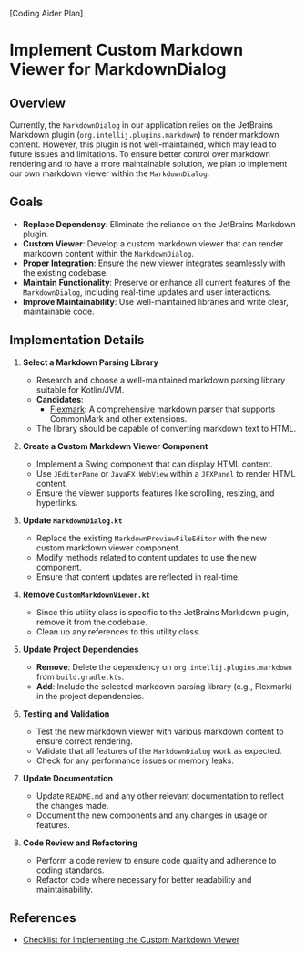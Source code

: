 [Coding Aider Plan]

# Implement Custom Markdown Viewer for MarkdownDialog

## Overview

Currently, the `MarkdownDialog` in our application relies on the JetBrains Markdown plugin (`org.intellij.plugins.markdown`) to render markdown content. However, this plugin is not well-maintained, which may lead to future issues and limitations. To ensure better control over markdown rendering and to have a more maintainable solution, we plan to implement our own markdown viewer within the `MarkdownDialog`.

## Goals

- **Replace Dependency**: Eliminate the reliance on the JetBrains Markdown plugin.
- **Custom Viewer**: Develop a custom markdown viewer that can render markdown content within the `MarkdownDialog`.
- **Proper Integration**: Ensure the new viewer integrates seamlessly with the existing codebase.
- **Maintain Functionality**: Preserve or enhance all current features of the `MarkdownDialog`, including real-time updates and user interactions.
- **Improve Maintainability**: Use well-maintained libraries and write clear, maintainable code.

## Implementation Details

1. **Select a Markdown Parsing Library**

   - Research and choose a well-maintained markdown parsing library suitable for Kotlin/JVM.
   - **Candidates**:
     - [Flexmark](https://github.com/vsch/flexmark-java): A comprehensive markdown parser that supports CommonMark and other extensions.
   - The library should be capable of converting markdown text to HTML.

2. **Create a Custom Markdown Viewer Component**

   - Implement a Swing component that can display HTML content.
   - Use `JEditorPane` or `JavaFX WebView` within a `JFXPanel` to render HTML content.
   - Ensure the viewer supports features like scrolling, resizing, and hyperlinks.

3. **Update `MarkdownDialog.kt`**

   - Replace the existing `MarkdownPreviewFileEditor` with the new custom markdown viewer component.
   - Modify methods related to content updates to use the new component.
   - Ensure that content updates are reflected in real-time.

4. **Remove `CustomMarkdownViewer.kt`**

   - Since this utility class is specific to the JetBrains Markdown plugin, remove it from the codebase.
   - Clean up any references to this utility class.

5. **Update Project Dependencies**

   - **Remove**: Delete the dependency on `org.intellij.plugins.markdown` from `build.gradle.kts`.
   - **Add**: Include the selected markdown parsing library (e.g., Flexmark) in the project dependencies.

6. **Testing and Validation**

   - Test the new markdown viewer with various markdown content to ensure correct rendering.
   - Validate that all features of the `MarkdownDialog` work as expected.
   - Check for any performance issues or memory leaks.

7. **Update Documentation**

   - Update `README.md` and any other relevant documentation to reflect the changes made.
   - Document the new components and any changes in usage or features.

8. **Code Review and Refactoring**

   - Perform a code review to ensure code quality and adherence to coding standards.
   - Refactor code where necessary for better readability and maintainability.

## References

- [Checklist for Implementing the Custom Markdown Viewer](ImplementCustomMarkdownViewer_Checklist.md)